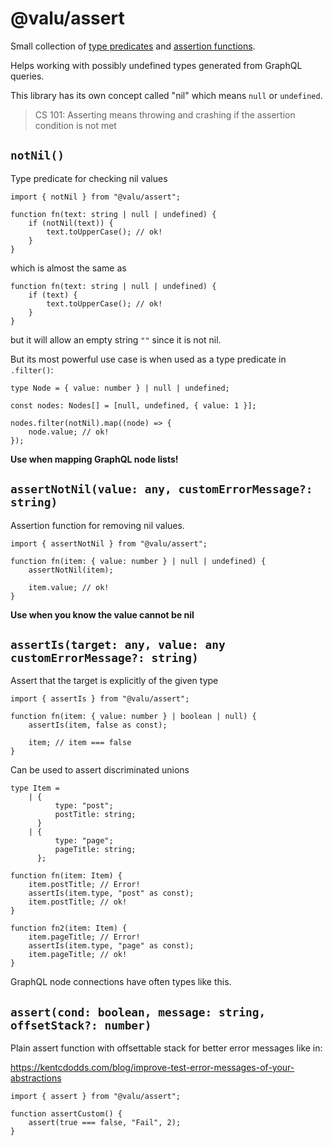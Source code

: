 # @valu/assert

Small collection of [type predicates](https://www.typescriptlang.org/docs/handbook/2/narrowing.html#using-type-predicates)
and [assertion functions](https://www.typescriptlang.org/docs/handbook/release-notes/typescript-3-7.html#assertion-functions).

Helps working with possibly undefined types generated from GraphQL queries.

This library has its own concept called "nil" which means `null` or `undefined`.

> CS 101: Asserting means throwing and crashing if the assertion condition is not met

## `notNil()`

Type predicate for checking nil values

```tsx
import { notNil } from "@valu/assert";

function fn(text: string | null | undefined) {
    if (notNil(text)) {
        text.toUpperCase(); // ok!
    }
}
```

which is almost the same as

```tsx
function fn(text: string | null | undefined) {
    if (text) {
        text.toUpperCase(); // ok!
    }
}
```

but it will allow an empty string `""` since it is not nil.

But its most powerful use case is when used as a type predicate in `.filter()`:

```tsx
type Node = { value: number } | null | undefined;

const nodes: Nodes[] = [null, undefined, { value: 1 }];

nodes.filter(notNil).map((node) => {
    node.value; // ok!
});
```

**Use when mapping GraphQL node lists!**

## `assertNotNil(value: any, customErrorMessage?: string)`

Assertion function for removing nil values.

```tsx
import { assertNotNil } from "@valu/assert";

function fn(item: { value: number } | null | undefined) {
    assertNotNil(item);

    item.value; // ok!
}
```

**Use when you know the value cannot be nil**

## `assertIs(target: any, value: any customErrorMessage?: string)`

Assert that the target is explicitly of the given type

```tsx
import { assertIs } from "@valu/assert";

function fn(item: { value: number } | boolean | null) {
    assertIs(item, false as const);

    item; // item === false
}
```

Can be used to assert discriminated unions

```tsx
type Item =
    | {
          type: "post";
          postTitle: string;
      }
    | {
          type: "page";
          pageTitle: string;
      };

function fn(item: Item) {
    item.postTitle; // Error!
    assertIs(item.type, "post" as const);
    item.postTitle; // ok!
}

function fn2(item: Item) {
    item.pageTitle; // Error!
    assertIs(item.type, "page" as const);
    item.pageTitle; // ok!
}
```

GraphQL node connections have often types like this.

## `assert(cond: boolean, message: string, offsetStack?: number)`

Plain assert function with offsettable stack for better error messages like in:

<https://kentcdodds.com/blog/improve-test-error-messages-of-your-abstractions>

```tsx
import { assert } from "@valu/assert";

function assertCustom() {
    assert(true === false, "Fail", 2);
}
```
